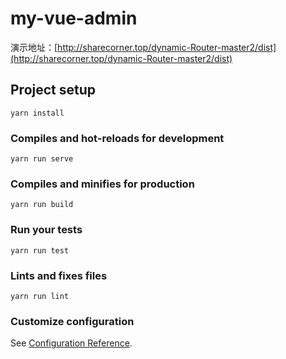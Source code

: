 # my-vue-admin

演示地址：[http://sharecorner.top/dynamic-Router-master2/dist](http://sharecorner.top/dynamic-Router-master2/dist)

## Project setup
```
yarn install
```

### Compiles and hot-reloads for development
```
yarn run serve
```

### Compiles and minifies for production
```
yarn run build
```

### Run your tests
```
yarn run test
```

### Lints and fixes files
```
yarn run lint
```

### Customize configuration
See [Configuration Reference](https://cli.vuejs.org/config/).
